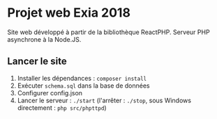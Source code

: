 # Projet web Exia 2018

Site web développé à partir de la bibliothèque ReactPHP. Serveur PHP asynchrone à la Node.JS.

## Lancer le site

1. Installer les dépendances : ```composer install```
2. Exécuter ```schema.sql``` dans la base de données
3. Configurer config.json
4. Lancer le serveur : ```./start``` (l'arrêter : ```./stop```, sous Windows directement : ```php src/phpttpd```)